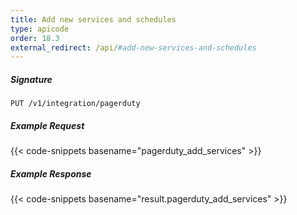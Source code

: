 ```yaml
---
title: Add new services and schedules
type: apicode
order: 18.3
external_redirect: /api/#add-new-services-and-schedules
---
```


##### Signature
`PUT /v1/integration/pagerduty`

##### Example Request

{{< code-snippets basename="pagerduty_add_services" >}}

##### Example Response
{{< code-snippets basename="result.pagerduty_add_services" >}}

